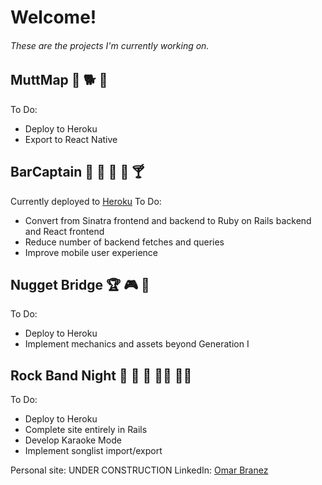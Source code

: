 # Welcome!

###### These are the projects I'm currently working on. 

## MuttMap 🐶 🐕 🦮
  To Do: 
  - Deploy to Heroku
  - Export to React Native
## BarCaptain 🍺 🍻 🍷 🍹 🍸
  Currently deployed to [Heroku](https://bar-captain.herokuapp.com) 
  To Do: 
  - Convert from Sinatra frontend and backend to Ruby on Rails backend and React frontend
  - Reduce number of backend fetches and queries
  - Improve mobile user experience
## Nugget Bridge 🏆 🎮 🎲
  To Do:
  - Deploy to Heroku
  - Implement mechanics and assets beyond Generation I
## Rock Band Night 🎸 🥁 🎤 👨‍🎤 👩‍🎤
  To Do:
  - Deploy to Heroku
  - Complete site entirely in Rails
  - Develop Karaoke Mode
  - Implement songlist import/export

Personal site: UNDER CONSTRUCTION
LinkedIn: [Omar Branez](https://www.linkedin.com/in/omarbranez/)
 
<!--
**omarbranez/omarbranez** is a ✨ _special_ ✨ repository because its `README.md` (this file) appears on your GitHub profile.

Here are some ideas to get you started:

- 🔭 I’m currently working on ...
- 🌱 I’m currently learning ...
- 👯 I’m looking to collaborate on ...
- 🤔 I’m looking for help with ...
- 💬 Ask me about ...
- 📫 How to reach me: ...
- 😄 Pronouns: ...
- ⚡ Fun fact: ...
-->
